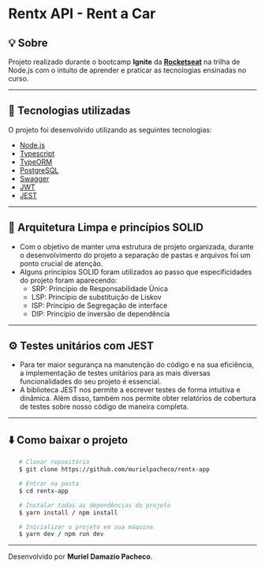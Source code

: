 # Rentx API - Rent a Car

## 💡 Sobre

Projeto realizado durante o bootcamp **Ignite** da [**Rocketseat**](https://www.rocketseat.com.br/) na trilha de Node.js com o intuito de aprender e praticar as tecnologias ensinadas no curso.

---
## 🚀 Tecnologias utilizadas

O projeto foi desenvolvido utilizando as seguintes tecnologias:

- [Node.js](https://nodejs.org/en/)
- [Typescript](https://www.typescriptlang.org/)
- [TypeORM](https://typeorm.io/#/)
- [PostgreSQL](https://www.postgresql.org/)
- [Swagger](https://swagger.io/)
- [JWT](https://jwt.io/)
- [JEST](https://jestjs.io/)

---
## 🌆 Arquitetura Limpa e princípios SOLID

- Com o objetivo de manter uma estrutura de projeto organizada, durante o desenvolvimento do projeto a separação de pastas e arquivos foi um ponto crucial de atenção.
- Alguns princípios SOLID foram utilizados ao passo que especificidades do projeto foram aparecendo:
   - SRP: Princípio de Responsabilidade Única
   - LSP: Princípio de substituição de Liskov
   - ISP: Princípio de Segregação de interface
   - DIP: Princípio de inversão de dependência 

---

## ⚙️ Testes unitários com JEST

- Para ter maior segurança na manutenção do código e na sua eficiência, a implementação de testes unitários para as mais diversas funcionalidades do seu projeto é essencial.
- A biblioteca JEST nos permite a escrever testes de forma intuitiva e dinâmica. Além disso, também nos permite obter relatórios de cobertura de testes sobre nosso código de maneira completa.

---
## ⬇️ Como baixar o projeto

```bash
   # Clonar repositório
   $ git clone https://github.com/murielpacheco/rentx-app

   # Entrar na pasta
   $ cd rentx-app

   # Instalar todas as dependências do projeto
   $ yarn install / npm install

   # Inicializar o projeto em sua máquina
   $ yarn dev / npm run dev
```
---
Desenvolvido por **Muriel Damazio Pacheco**.